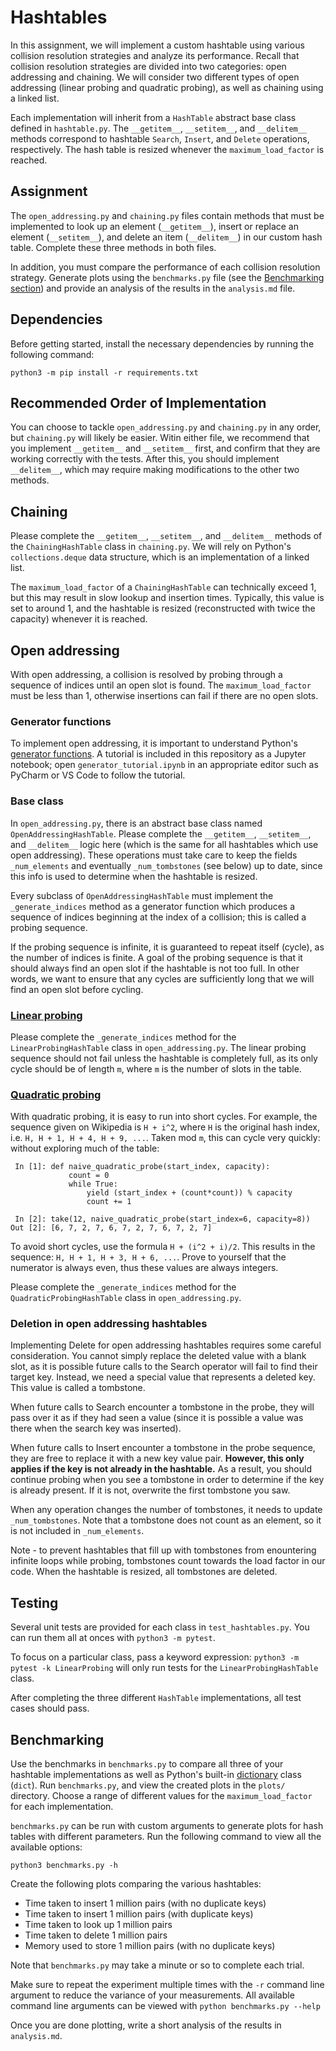 # Hashtables

In this assignment, we will implement a custom hashtable using various collision resolution strategies and analyze its performance. 
Recall that collision resolution strategies are divided into two categories: open addressing and chaining.
We will consider two different types of open addressing (linear probing and quadratic probing), 
as well as chaining using a linked list. 

Each implementation will inherit from a `HashTable` abstract base class defined in `hashtable.py`. 
The `__getitem__`, `__setitem__`, and `__delitem__` methods correspond to hashtable `Search`, `Insert`, and `Delete` operations, respectively. 
The hash table is resized whenever the `maximum_load_factor` is reached.

## Assignment
The `open_addressing.py` and `chaining.py` files contain methods that must be implemented to look up an element (`__getitem__`), insert or replace an element (`__setitem__`), and delete an item (`__delitem__`) in our custom hash table. Complete these three methods in both files.

In addition, you must compare the performance of each collision resolution strategy. Generate plots using the `benchmarks.py` file (see the [Benchmarking section](#benchmarking)) and provide an analysis of the results in the `analysis.md` file.

## Dependencies

Before getting started, install the necessary dependencies by running the following command:
```
python3 -m pip install -r requirements.txt
```

## Recommended Order of Implementation

You can choose to tackle `open_addressing.py` and `chaining.py` in any order, but `chaining.py` will likely be easier. Witin either file, we recommend that you implement `__getitem__` and `__setitem__` first, and confirm that they are working correctly with the tests. After this, you should implement `__delitem__`, which may require making modifications to the other two methods.

## Chaining

Please complete the `__getitem__`, `__setitem__`, and `__delitem__` methods of the `ChainingHashTable` class in `chaining.py`. 
We will rely on Python's `collections.deque` data structure, which is an implementation of a linked list.

The `maximum_load_factor` of a `ChainingHashTable` can technically exceed 1, but this may result in slow lookup and insertion times. 
Typically, this value is set to around 1, and the hashtable is resized (reconstructed with twice the capacity) whenever it is reached. 

## Open addressing

With open addressing, a collision is resolved by probing through a sequence of indices until an open slot is found. 
The `maximum_load_factor` must be less than 1, otherwise insertions can fail if there are no open slots.

### Generator functions

To implement open addressing, it is important to understand Python's 
[generator functions](https://inventwithpython.com/blog/2021/09/24/what-is-a-python-generator-implementing-your-own-range-function/).
A tutorial is included in this repository as a Jupyter notebook; 
open `generator_tutorial.ipynb` in an appropriate editor such as PyCharm or VS Code to follow the tutorial. 

### Base class

In `open_addressing.py`, there is an abstract base class named `OpenAddressingHashTable`. 
Please complete the `__getitem__`, `__setitem__`, and `__delitem__` logic here (which is the same for all hashtables which use open addressing). These operations must take care to keep the fields `_num_elements` and eventually `_num_tombstones` (see below) up to date, since this info is used to determine when the hashtable is resized. 

Every subclass of `OpenAddressingHashTable` must implement the `_generate_indices` method as a generator function which produces 
a sequence of indices beginning at the index of a collision; this is called a probing sequence.

If the probing sequence is infinite, it is guaranteed to repeat itself (cycle), as the number of indices is finite. 
A goal of the probing sequence is that it should always find an open slot if the hashtable is not too full.
In other words, we want to ensure that any cycles are sufficiently long that we will find an open slot before cycling.

### [Linear probing](https://en.wikipedia.org/wiki/Linear_probing)

Please complete the `_generate_indices` method for the `LinearProbingHashTable` class in `open_addressing.py`. 
The linear probing sequence should not fail unless the hashtable is completely full, 
as its only cycle should be of length `m`, where `m` is the number of slots in the table.

### [Quadratic probing](https://en.wikipedia.org/wiki/Quadratic_probing)

With quadratic probing, it is easy to run into short cycles. 
For example, the sequence given on Wikipedia is `H + i^2`, where `H` is the original hash index, i.e.
`H, H + 1, H + 4, H + 9, ...`. Taken mod `m`, this can cycle very quickly: without exploring much of the table:
```ipython
 In [1]: def naive_quadratic_probe(start_index, capacity):
             count = 0
             while True:
                 yield (start_index + (count*count)) % capacity
                 count += 1

 In [2]: take(12, naive_quadratic_probe(start_index=6, capacity=8))
Out [2]: [6, 7, 2, 7, 6, 7, 2, 7, 6, 7, 2, 7]
```

To avoid short cycles, use the formula `H + (i^2 + i)/2`. This results in the sequence:
`H, H + 1, H + 3, H + 6, ...`. 
Prove to yourself that the numerator is always even, thus these values are always integers.

Please complete the `_generate_indices` method for the `QuadraticProbingHashTable` class in `open_addressing.py`.

### Deletion in open addressing hashtables

Implementing Delete for open addressing hashtables requires some careful consideration. You cannot simply
replace the deleted value with a blank slot, as it is possible future calls to the Search operator will 
fail to find their target key. Instead, we need a special value that represents a deleted key. This value
is called a tombstone.

When future calls to Search encounter a tombstone in the probe, they will pass over it as if they had seen a value (since it
is possible a value was there when the search key was inserted).

When future calls to Insert encounter a tombstone in the probe sequence, they are free to replace it with a new key value pair. **However, this only applies if the key is not already in the hashtable.** As a result, you should continue probing when you see a tombstone in order to determine if the key is already present. If it is not, overwrite the first tombstone you saw.

When any operation changes the number of tombstones, it needs to update `_num_tombstones`. Note that a tombstone does not count as an element, so it is not included in `_num_elements`.

Note - to prevent hashtables that fill up with tombstones from enountering infinite loops while probing, tombstones count towards
the load factor in our code. When the hashtable is resized, all tombstones are deleted.

## Testing

Several unit tests are provided for each class in `test_hashtables.py`.
You can run them all at onces with `python3 -m pytest`.

To focus on a particular class, pass a keyword expression: 
`python3 -m pytest -k LinearProbing` will only run tests for the `LinearProbingHashTable` class.

After completing the three different `HashTable` implementations, all test cases should pass.

## Benchmarking

Use the benchmarks in `benchmarks.py` to compare all three of your hashtable implementations as well as Python's built-in 
[dictionary](https://docs.python.org/3/tutorial/datastructures.html#dictionaries) class (`dict`).
Run `benchmarks.py`, and view the created plots in the `plots/` directory.
Choose a range of different values for the `maximum_load_factor` for each implementation.

`benchmarks.py` can be run with custom arguments to generate plots for hash tables with different parameters. Run the following command to view all the available options:
```
python3 benchmarks.py -h
```

Create the following plots comparing the various hashtables:
- Time taken to insert 1 million pairs (with no duplicate keys)
- Time taken to insert 1 million pairs (with duplicate keys)
- Time taken to look up 1 million pairs
- Time taken to delete 1 million pairs
- Memory used to store 1 million pairs (with no duplicate keys)

Note that `benchmarks.py` may take a minute or so to complete each trial.

Make sure to repeat the experiment multiple times with the `-r` command line argument to reduce the variance of your measurements.
All available command line arguments can be viewed with `python benchmarks.py --help` 

Once you are done plotting, write a short analysis of the results in `analysis.md`. 

